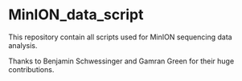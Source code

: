 # MinION_data_script

This repository contain all scripts used for MinION sequencing data analysis.

Thanks to Benjamin Schwessinger and Gamran Green for their huge contributions.
